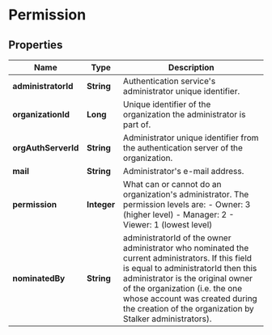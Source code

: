# Permission
## Properties

Name | Type | Description
------------ | ------------- | -------------
**administratorId** | **String** | Authentication service&#39;s administrator unique identifier.
**organizationId** | **Long** | Unique identifier of the organization the administrator is part of.
**orgAuthServerId** | **String** | Administrator unique identifier from the authentication server of the organization.
**mail** | **String** | Administrator&#39;s e-mail address.
**permission** | **Integer** | What can or cannot do an organization&#39;s administrator. The permission levels are: - Owner: 3 (higher level) - Manager: 2 - Viewer: 1 (lowest level)
**nominatedBy** | **String** | administratorId of the owner administrator who nominated the current administrators. If this field is equal to administratorId then this administrator is the original owner of the organization (i.e. the one whose account was created during the creation of the organization by Stalker administrators).



